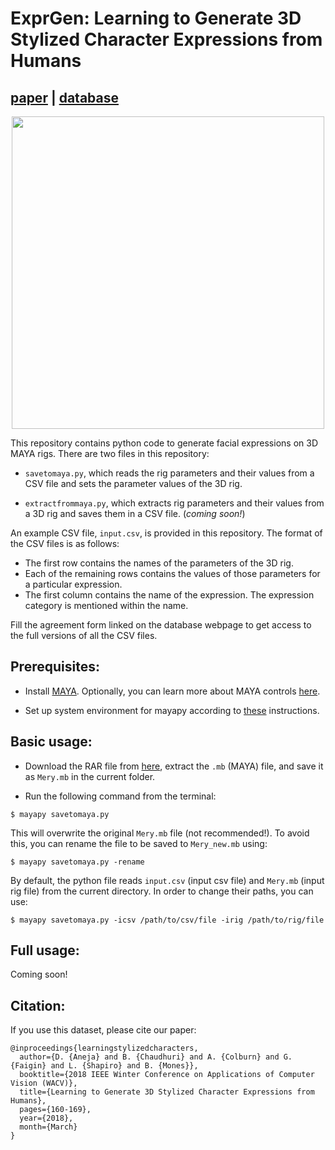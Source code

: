 # ExprGen: Learning to Generate 3D Stylized Character Expressions from Humans
## [paper](https://homes.cs.washington.edu/~bindita/papers/2Dto3Dexpr_WACV.pdf) | [database](http://grail.cs.washington.edu/projects/deepexpr/ferg-3d-db.html)

<p align="center"> 
<img src="https://homes.cs.washington.edu/~bindita/images/wacv2018.gif" width="500px">
</p>

This repository contains python code to generate facial expressions on 3D MAYA rigs. There are two files in this repository:

* `savetomaya.py`, which reads the rig parameters and their values from a CSV file and sets the parameter values of the 3D rig.

* `extractfrommaya.py`, which extracts rig parameters and their values from a 3D rig and saves them in a CSV file. (*coming soon!*)

An example CSV file, `input.csv`, is provided in this repository. The format of the CSV files is as follows:
- The first row contains the names of the parameters of the 3D rig.
- Each of the remaining rows contains the values of those parameters for a particular expression.
- The first column contains the name of the expression. The expression category is mentioned within the name.

Fill the agreement form linked on the database webpage to get access to the full versions of all the CSV files.

## Prerequisites:

* Install [MAYA](https://www.autodesk.com/education/free-software/maya). Optionally, you can learn more about MAYA controls [here](https://area.autodesk.com/tutorials/series/intro-to-maya/).

* Set up system environment for mayapy according to [these](https://help.autodesk.com/cloudhelp/2016/CHS/Maya-Tech-Docs/PyMel/install.html#install-system-env) instructions.

## Basic usage:

* Download the RAR file from [here](https://www.meryproject.com/download), extract the `.mb` (MAYA) file, and save it as `Mery.mb` in the current folder.

* Run the following command from the terminal:

`
$ mayapy savetomaya.py
`

This will overwrite the original `Mery.mb` file (not recommended!). To avoid this, you can rename the file to be saved to `Mery_new.mb` using:

`
$ mayapy savetomaya.py -rename
`

By default, the python file reads `input.csv` (input csv file) and `Mery.mb` (input rig file) from the current directory. In order to change their paths, you can use:

`
$ mayapy savetomaya.py -icsv /path/to/csv/file -irig /path/to/rig/file
`

## Full usage:

Coming soon!

## Citation:

If you use this dataset, please cite our paper:

```
@inproceedings{learningstylizedcharacters, 
  author={D. {Aneja} and B. {Chaudhuri} and A. {Colburn} and G. {Faigin} and L. {Shapiro} and B. {Mones}}, 
  booktitle={2018 IEEE Winter Conference on Applications of Computer Vision (WACV)}, 
  title={Learning to Generate 3D Stylized Character Expressions from Humans}, 
  pages={160-169}, 
  year={2018}, 
  month={March}
}
```
